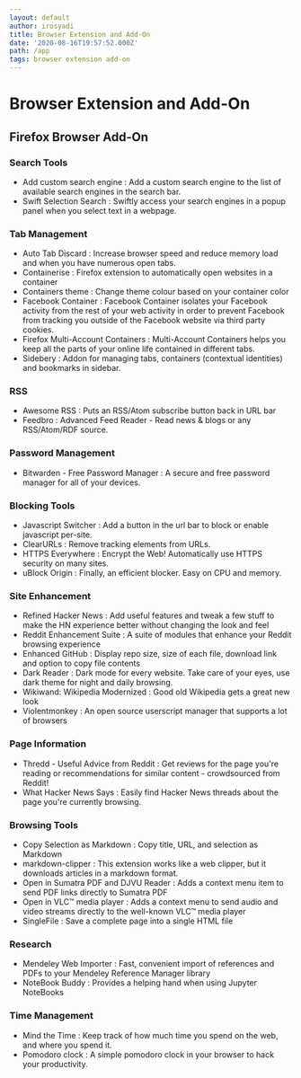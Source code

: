 ```yaml
---
layout: default
author: irosyadi
title: Browser Extension and Add-On
date: '2020-08-16T19:57:52.000Z'
path: /app
tags: browser extension add-on
---
```


# Browser Extension and Add-On

## Firefox Browser Add-On

### Search Tools

* Add custom search engine : Add a custom search engine to the list of available search engines in the search bar.
* Swift Selection Search : Swiftly access your search engines in a popup panel when you select text in a webpage.

### Tab Management

* Auto Tab Discard : Increase browser speed and reduce memory load and when you have numerous open tabs.
* Containerise : Firefox extension to automatically open websites in a container
* Containers theme : Change theme colour based on your container color
* Facebook Container : Facebook Container isolates your Facebook activity from the rest of your web activity in order to prevent Facebook from tracking you outside of the Facebook website via third party cookies.
* Firefox Multi-Account Containers : Multi-Account Containers helps you keep all the parts of your online life contained in different tabs.
* Sidebery : Addon for managing tabs, containers \(contextual identities\) and bookmarks in sidebar.

### RSS

* Awesome RSS : Puts an RSS/Atom subscribe button back in URL bar
* Feedbro : Advanced Feed Reader - Read news & blogs or any RSS/Atom/RDF source.

### Password Management

* Bitwarden - Free Password Manager : A secure and free password manager for all of your devices.

### Blocking Tools

* Javascript Switcher : Add a button in the url bar to block or enable javascript per-site.
* ClearURLs : Remove tracking elements from URLs.
* HTTPS Everywhere : Encrypt the Web! Automatically use HTTPS security on many sites.
* uBlock Origin : Finally, an efficient blocker. Easy on CPU and memory.

### Site Enhancement

* Refined Hacker News : Add useful features and tweak a few stuff to make the HN experience better without changing the look and feel
* Reddit Enhancement Suite : A suite of modules that enhance your Reddit browsing experience
* Enhanced GitHub : Display repo size, size of each file, download link and option to copy file contents
* Dark Reader : Dark mode for every website. Take care of your eyes, use dark theme for night and daily browsing.
* Wikiwand: Wikipedia Modernized : Good old Wikipedia gets a great new look
* Violentmonkey : An open source userscript manager that supports a lot of browsers

### Page Information

* Thredd - Useful Advice from Reddit : Get reviews for the page you're reading or recommendations for similar content - crowdsourced from Reddit!
* What Hacker News Says : Easily find Hacker News threads about the page you're currently browsing.

### Browsing Tools

* Copy Selection as Markdown : Copy title, URL, and selection as Markdown
* markdown-clipper : This extension works like a web clipper, but it downloads articles in a markdown format.
* Open in Sumatra PDF and DJVU Reader : Adds a context menu item to send PDF links directly to Sumatra PDF
* Open in VLC™ media player : Adds a context menu to send audio and video streams directly to the well-known VLC™ media player
* SingleFile : Save a complete page into a single HTML file

### Research

* Mendeley Web Importer : Fast, convenient import of references and PDFs to your Mendeley Reference Manager library
* NoteBook Buddy : Provides a helping hand when using Jupyter NoteBooks

### Time Management

* Mind the Time : Keep track of how much time you spend on the web, and where you spend it. 
* Pomodoro clock : A simple pomodoro clock in your browser to hack your productivity.

